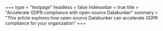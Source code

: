 +++
type = "textpage"
headless = false
hidenavbar = true
title = "Accelerate GDPR compliance with open-source Databunker"
summary = "This article explores how open-source Databunker can accelerate GDPR compliance for your organization"
+++
